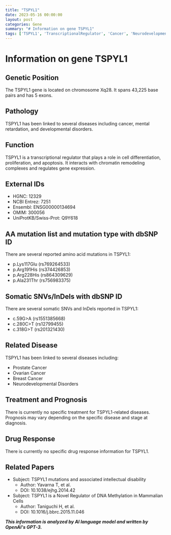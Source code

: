 ```yaml
---
title: "TSPYL1"
date: 2023-05-16 00:00:00
layout: post
categories: Gene
summary: "# Information on gene TSPYL1"
tags: ['TSPYL1', 'TranscriptionalRegulator', 'Cancer', 'NeurodevelopmentalDisorders', 'Mutation', 'Disease', 'Prognosis', 'DrugResponse']
---
```


# Information on gene TSPYL1

## Genetic Position
The TSPYL1 gene is located on chromosome Xq28. It spans 43,225 base pairs and has 5 exons.

## Pathology
TSPYL1 has been linked to several diseases including cancer, mental retardation, and developmental disorders.

## Function
TSPYL1 is a transcriptional regulator that plays a role in cell differentiation, proliferation, and apoptosis. It interacts with chromatin remodeling complexes and regulates gene expression.

## External IDs
- HGNC: 12329
- NCBI Entrez: 7251
- Ensembl: ENSG00000134694
- OMIM: 300056
- UniProtKB/Swiss-Prot: Q9Y618

## AA mutation list and mutation type with dbSNP ID
There are several reported amino acid mutations in TSPYL1:
- p.Lys117Glu (rs769264533)
- p.Arg191His (rs374426853)
- p.Arg228His (rs864309629)
- p.Ala231Thr (rs756983375)

## Somatic SNVs/InDels with dbSNP ID
There are several somatic SNVs and InDels reported in TSPYL1:
- c.59G>A (rs1551385668)
- c.280C>T (rs12799455)
- c.318G>T (rs201321430)

## Related Disease
TSPYL1 has been linked to several diseases including:
- Prostate Cancer
- Ovarian Cancer
- Breast Cancer
- Neurodevelopmental Disorders

## Treatment and Prognosis
There is currently no specific treatment for TSPYL1-related diseases. Prognosis may vary depending on the specific disease and stage at diagnosis.

## Drug Response
There is currently no specific drug response information for TSPYL1.

## Related Papers
- Subject: TSPYL1 mutations and associated intellectual disability
  - Author: Yavarna T, et al.
  - DOI: 10.1038/ejhg.2014.42
- Subject: TSPYL1 is a Novel Regulator of DNA Methylation in Mammalian Cells
  - Author: Taniguchi H, et al.
  - DOI: 10.1016/j.bbrc.2015.11.046

**_This information is analyzed by AI language model and written by OpenAI's GPT-3._**